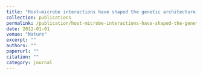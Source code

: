 ```yaml
---
title: "Host–microbe interactions have shaped the genetic architecture of inflammatory bowel disease"
collection: publications
permalink: /publication/host-microbe-interactions-have-shaped-the-genetic-architectu/
date: 2012-01-01
venue: "Nature"
excerpt: ""
authors: ""
paperurl: ""
citation: ""
category: journal
---
```


